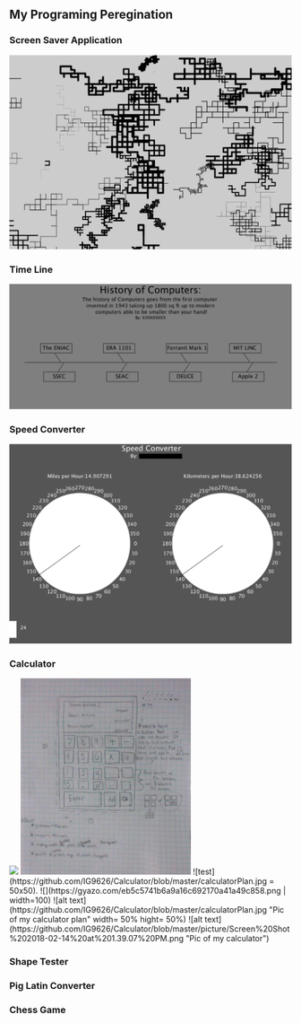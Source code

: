 ## My Programing Peregination

### Screen Saver Application
![alt text](https://github.com/IG9626/screenSaver/blob/master/PicOfScreenSaver2.png "Pic of screensaver App")

### Time Line
![alt text](https://github.com/IG9626/timeline/blob/master/timelinePhoto1.png "Pic of Timeline")

### Speed Converter
![alt text](https://github.com/IG9626/speedconverterApp/blob/master/speedConverterAppPic.png "Pic of Speed Converter")

### Calculator
 <img src="https://github.com/favicon.ico" height="24">
  <img src="https://github.com/IG9626/Calculator/blob/master/calculatorPlan.jpg" height="350">
![test](https://github.com/IG9626/Calculator/blob/master/calculatorPlan.jpg = 50x50).
![](https://gyazo.com/eb5c5741b6a9a16c692170a41a49c858.png | width=100)
![alt text](https://github.com/IG9626/Calculator/blob/master/calculatorPlan.jpg "Pic of my calculator plan" width= 50% hight= 50%)
![alt text](https://github.com/IG9626/Calculator/blob/master/picture/Screen%20Shot%202018-02-14%20at%201.39.07%20PM.png "Pic of my calculator")

### Shape Tester


### Pig Latin Converter


### Chess Game

